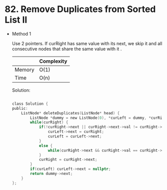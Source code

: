 # 82. Remove Duplicates from Sorted List II 
- Method 1

    Use 2 pointers. If curRight has same value with its next, we skip it and all consecutive nodes that share the same value with it .

    | |   Complexity  |
    | ----------- | ----------- | 
    |  Memory     | O(1) | 
    |      Time       |  O(n) | 


    Solution:

    ``` h

    class Solution {
    public:
        ListNode* deleteDuplicates(ListNode* head) {
            ListNode *dummy = new ListNode(0), *curLeft = dummy, *curRight = head;
            while(curRight) {
                if(!curRight->next || curRight->next->val != curRight->val) {
                    curLeft->next = curRight;
                    curLeft = curLeft->next;
                }
                else {
                    while(curRight->next && curRight->val == curRight->next->val) {curRight = curRight->next;}
                }
                curRight = curRight->next;
            }
            if(curLeft) curLeft->next = nullptr;
            return dummy->next;
        }
    };

    ```

<!-- - Method 2

    This is another method.

    | |   Complexity  |
    | ----------- | ----------- | 
    |  Memory     | O(n) | 
    |      Time       |  O(n) | 


    Solution:

    ``` h



    ```

- Additional Knowledge:
       
    Here are some additional knowledge.



<br> -->